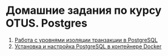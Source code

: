 # Домашние задания по курсу OTUS. Postgres

1. [Работа с уровнями изоляции транзакции в PostgreSQL](01.Isolation_levels.md)
2. [Установка и настройка PostgreSQL в контейнере Docker](02.Postgres_install/02.Postgres_install.md)
